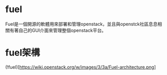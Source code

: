 # fuel
Fuel是一個開源的軟體用來部署和管理openstack，並且與openstck社區息息相關有著自己的GUI介面來管理整個openstack平台。
# fuel架構
(!fuel)[https://wiki.openstack.org/w/images/3/3a/Fuel-architecture.png]

